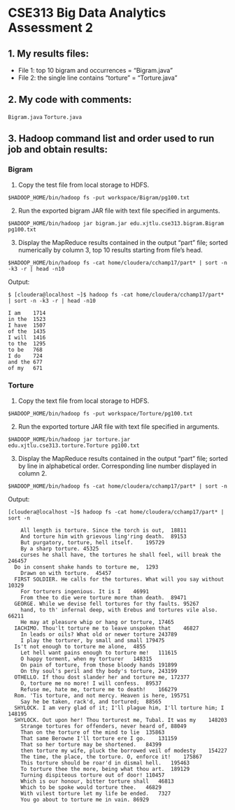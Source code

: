 # CSE313 Big Data Analytics Assessment 2

## 1. My results files:

- File 1: top 10 bigram and occurrences = “Bigram.java”
- File 2: the single line contains “torture” = “Torture.java”

## 2. My code with comments:

```Bigram.java```
```Torture.java```

## 3. Hadoop command list and order used to run job and obtain results:


### Bigram


1. Copy the test file from local storage to HDFS.

```$HADOOP_HOME/bin/hadoop fs -put workspace/Bigram/pg100.txt```

2. Run the exported bigram JAR file with text file specified in arguments.

```$HADOOP_HOME/bin/hadoop jar bigram.jar edu.xjtlu.cse313.bigram.Bigram pg100.txt```

3. Display the MapReduce results contained in the output “part” file; sorted numerically by column 3, top 10 results starting from file’s head.

```$HADOOP_HOME/bin/hadoop fs -cat home/cloudera/cchamp17/part* | sort -n -k3 -r | head -n10```

Output:

```
$ [cloudera@localhost ~]$ hadoop fs -cat home/cloudera/cchamp17/part* | sort -n -k3 -r | head -n10

I am	1714
in the	1523
I have	1507
of the	1435
I will	1416
to the	1295
to be	768
I do	724
and the	677
of my	671
```

### Torture

1. Copy the text file from local storage to HDFS.

```$HADOOP_HOME/bin/hadoop fs -put workspace/Torture/pg100.txt```

2. Run the exported torture JAR file with text file specified in arguments.

```$HADOOP_HOME/bin/hadoop jar torture.jar edu.xjtlu.cse313.torture.Torture pg100.txt```

3. Display the MapReduce results contained in the output “part” file; sorted by line in alphabetical order. Corresponding line number displayed in column 2.

```$HADOOP_HOME/bin/hadoop fs -cat home/cloudera/cchamp17/part* | sort -n```

Output:

```
[cloudera@localhost ~]$ hadoop fs -cat home/cloudera/cchamp17/part* | sort -n

    All length is torture. Since the torch is out,	18811
    And torture him with grievous ling'ring death.	89153
    But purgatory, torture, hell itself.	195729
    By a sharp torture.	45325
    curses he shall have, the tortures he shall feel, will break the
246457
  Do in consent shake hands to torture me,	1293
    Drawn on with torture.	45457
  FIRST SOLDIER. He calls for the tortures. What will you say without	10329
    For torturers ingenious. It is I	46991
    From thee to die were torture more than death.	89471
  GEORGE. While we devise fell tortures for thy faults.	95267
    hand, to th' infernal deep, with Erebus and tortures vile also.	66211
    He may at pleasure whip or hang or torture,	17465
  IACHIMO. Thou'lt torture me to leave unspoken that	46827
    In leads or oils? What old or newer torture	243789
    I play the torturer, by small and small	179475
  Is't not enough to torture me alone,	4855
    Let hell want pains enough to torture me!	111615
    O happy torment, when my torturer	148315
    On pain of torture, from those bloody hands	191899
    On thy soul's peril and thy body's torture,	243199
  OTHELLO. If thou dost slander her and torture me,	172377
    O, torture me no more! I will confess.	89537
    Refuse me, hate me, torture me to death!	166279
  Rom. 'Tis torture, and not mercy. Heaven is here,	195751
    Say he be taken, rack'd, and tortured;	88565
  SHYLOCK. I am very glad of it; I'll plague him, I'll torture him; I	148195
  SHYLOCK. Out upon her! Thou torturest me, Tubal. It was my	148203
    Strange tortures for offenders, never heard of,	88049
    Than on the torture of the mind to lie	135863
    That same Berowne I'll torture ere I go.	131159
    That so her torture may be shortened.	84399
    then torture my wife, pluck the borrowed veil of modesty	154227
    The time, the place, the torture. O, enforce it!	175867
    This torture should be roar'd in dismal hell.	195463
    To torture thee the more, being what thou art.	189129
    Turning dispiteous torture out of door!	110457
    Which is our honour, bitter torture shall	46813
    Which to be spoke would torture thee.	46829
    With vilest torture let my life be ended.	7327
    You go about to torture me in vain.	86929
```